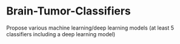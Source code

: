 # Brain-Tumor-Classifiers
Propose various machine learning/deep learning models (at least 5 classifiers including a deep learning model)
